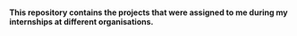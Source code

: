 <h4>This repository contains the projects that were assigned to me during my internships at different organisations. </h4>
